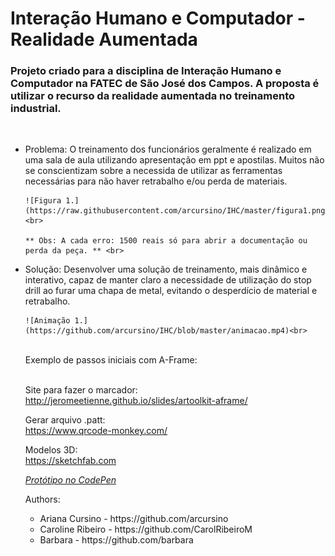 <html>
      <head>
      

<h1> Interação Humano e Computador - Realidade Aumentada </h1>

<h3>Projeto criado para a disciplina de Interação Humano e Computador na FATEC de São José dos Campos.
A proposta é utilizar o recurso da realidade aumentada no treinamento industrial.<br></h3><br>

<ul>
<li> Problema:
	O treinamento dos funcionários geralmente é realizado em uma sala de aula utilizando apresentação em ppt e apostilas.
	Muitos não se conscientizam sobre a necessida de utilizar as ferramentas necessárias para não haver retrabalho e/ou perda de materiais.<br>
	
	![Figura 1.](https://raw.githubusercontent.com/arcursino/IHC/master/figura1.png)<br>
	
	** Obs: A cada erro: 1500 reais só para abrir a documentação ou perda da peça. ** <br>
	
		
<li> Solução:
	Desenvolver uma solução de treinamento, mais dinâmico e interativo, capaz de manter claro a necessidade de utilização do stop drill
	ao furar uma chapa de metal, evitando o desperdício de material e retrabalho.</li>

	![Animação 1.](https://github.com/arcursino/IHC/blob/master/animacao.mp4)<br>




<br>
Exemplo de passos iniciais com A-Frame:  <br>
<br>

Site para fazer o marcador:<br>
http://jeromeetienne.github.io/slides/artoolkit-aframe/


Gerar arquivo .patt:<br>
https://www.qrcode-monkey.com/

Modelos 3D: <br>
https://sketchfab.com

*[Protótipo no CodePen](https://codepen.io/arcursino/pen/xxKOxMR)*

Authors:
<ul>
<li>Ariana Cursino - https://github.com/arcursino</li>
<li>Caroline Ribeiro - https://github.com/CarolRibeiroM</li>
<li>Barbara - https://github.com/barbara</li>
</ul> 

</head>
</html>
